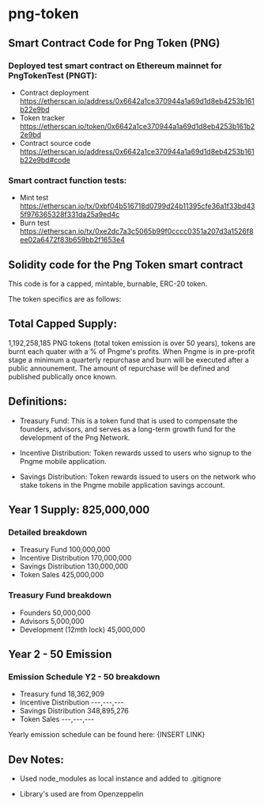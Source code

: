 # png-token

## Smart Contract Code for Png Token (PNG)


### Deployed test smart contract on Ethereum mainnet for PngTokenTest (PNGT):

- Contract deployment https://etherscan.io/address/0x6642a1ce370944a1a69d1d8eb4253b161b22e9bd
- Token tracker https://etherscan.io/token/0x6642a1ce370944a1a69d1d8eb4253b161b22e9bd
- Contract source code https://etherscan.io/address/0x6642a1ce370944a1a69d1d8eb4253b161b22e9bd#code

### Smart contract function tests:

- Mint test https://etherscan.io/tx/0xbf04b516718d0799d24b11395cfe36a1f33bd435f976365328f331da25a9ed4c
- Burn test https://etherscan.io/tx/0xe2dc7a3c5065b99f0cccc0351a207d3a1526f8ee02a6472f83b659bb2f1653e4


## Solidity code for the Png Token smart contract

This code is for a capped, mintable, burnable, ERC-20 token.

The token specifics are as follows:

## Total Capped Supply:  
1,192,258,185 PNG tokens (total token emission is over 50 years), tokens are burnt each quater with a % of Pngme's profits. When Pngme is in pre-profit stage a minimum a quarterly repurchase and burn will be executed after a public announement. The amount of repurchase will be defined and published publically once known.

## Definitions: 

- Treasury Fund: This is a token fund that is used to compensate the founders, advisors, and serves as a long-term growth fund for the development of the Png Network. 

- Incentive Distribution: Token rewards ussed to users who signup to the Pngme mobile application. 

- Savings Distribution: Token rewards issued to users on the network who stake tokens in the Pngme mobile application savings account.


## Year 1 Supply:  					825,000,000

### Detailed breakdown
 
- Treasury Fund 					100,000,000 
- Incentive Distribution	 		170,000,000 
- Savings Distribution				130,000,000 
- Token Sales	 					425,000,000 



### Treasury Fund breakdown

- Founders 							50,000,000
- Advisors							 5,000,000
- Development (12mth lock)			45,000,000 



## Year 2 - 50 Emission

### Emission Schedule Y2 - 50 breakdown

- Treasury fund 					 18,362,909
- Incentive Distribution			---,---,--- 
- Savings Distribution				348,895,276 
- Token Sales	 					---,---,---  


Yearly emission schedule can be found here: {INSERT LINK}

## Dev Notes:

- Used node_modules as local instance and added to .gitignore

- Library's used are from Openzeppelin 

